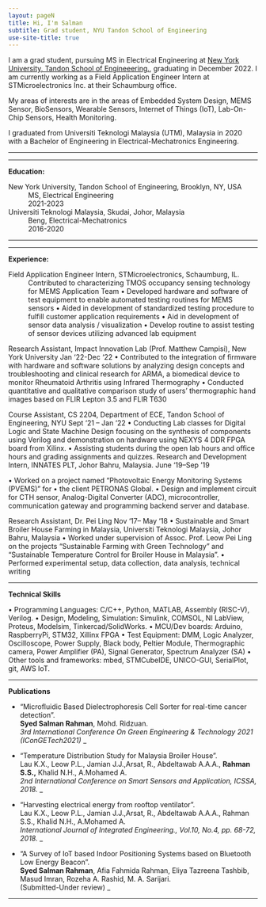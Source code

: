 ```yaml
---
layout: pageN
title: Hi, I'm Salman
subtitle: Grad student, NYU Tandon School of Engineering
use-site-title: true
---
```



I am a grad student, pursuing MS in Electrical Engineering at [New York University, Tandon School of Engineeering.](https://engineering.nyu.edu/), graduating in December 2022. I am currently working as a Field Application Engineer Intern at STMicroelectronics Inc. at their Schaumburg office.

My areas of interests are in the areas of Embedded System Design, MEMS Sensor, BioSensors, Wearable Sensors, Internet of Things (IoT), Lab-On-Chip Sensors, Health Monitoring.  

I graduated from Universiti Teknologi Malaysia (UTM), Malaysia in 2020 with a Bachelor of Engineering in Electrical-Mechatronics Engineering.  

* * *

* * *
**Education:**

<dl>
  <dt>New York University, Tandon School of Engineering, Brooklyn, NY, USA</dt>
  <dd>MS, Electrical Engineering</dd>
  <dd>2021-2023</dd>
  
  <dt>Universiti Teknologi Malaysia, Skudai, Johor, Malaysia</dt>
  <dd>Beng, Electrical-Mechatronics </dd>
  <dd>2016-2020</dd>
</dl>

* * *

* * *

**Experience:**
<dl>
<dt>Field Application Engineer Intern, STMicroelectronics, Schaumburg, IL.</dt>
  <dd>Contributed to characterizing TMOS occupancy sensing technology for MEMS Application Team
• Developed hardware and software of test equipment to enable automated testing routines for MEMS sensors
• Aided in development of standardized testing procedure to fulfill customer application requirements
• Aid in development of sensor data analysis / visualization
• Develop routine to assist testing of sensor devices utilizing advanced lab equipment</dd>
<dl>

  
  Research Assistant, Impact Innovation Lab (Prof. Matthew Campisi), New York University Jan ‘22-Dec ‘22
• Contributed to the integration of firmware with hardware and software solutions by analyzing design
concepts and troubleshooting and clinical research for ARMA, a biomedical device to monitor Rheumatoid
Arthritis using Infrared Thermography
• Conducted quantitative and qualitative comparison study of users’ thermographic hand images based on
FLIR Lepton 3.5 and FLIR T630

Course Assistant, CS 2204, Department of ECE, Tandon School of Engineering, NYU Sept ‘21 – Jan ‘22
• Conducting Lab classes for Digital Logic and State Machine Design focusing on the synthesis of components
using Verilog and demonstration on hardware using NEXYS 4 DDR FPGA board from Xilinx.
• Assisting students during the open lab hours and office hours and grading assignments and quizzes.
Research and Development Intern, INNATES PLT, Johor Bahru, Malaysia. June ‘19–Sep ’19

• Worked on a project named “Photovoltaic Energy Monitoring Systems (PVEMS)” for
• the client PETRONAS Global.
• Design and implement circuit for CTH sensor, Analog-Digital Converter (ADC), microcontroller,
communication gateway and programming backend server and database.


Research Assistant, Dr. Pei Ling Nov ‘17– May ‘18
• Sustainable and Smart Broiler House Farming in Malaysia, Universiti Teknologi Malaysia, Johor Bahru,
Malaysia
• Worked under supervision of Assoc. Prof. Leow Pei Ling on the projects “Sustainable Farming with Green
Technology” and “Sustainable Temperature Control for Broiler House in Malaysia”.
• Performed experimental setup, data collection, data analysis, technical writing

***

**Technical Skills**

• Programming Languages: C/C++, Python, MATLAB, Assembly (RISC-V), Verilog.
• Design, Modeling, Simulation: Simulink, COMSOL, NI LabView, Proteus, Modelsim,
Tinkercad/SolidWorks.
• MCU/Dev boards: Arduino, RaspberryPi, STM32, Xillinx FPGA
• Test Equipment: DMM, Logic Analyzer, Oscilloscope, Power Supply, Black body, Peltier Module,
Thermographic camera, Power Amplifier (PA), Signal Generator, Spectrum Analyzer (SA)
• Other tools and frameworks: mbed, STMCubeIDE, UNICO-GUI, SerialPlot, git, AWS IoT.

***

**Publications**


* “Microfluidic Based Dielectrophoresis Cell Sorter for real-time cancer detection”.  
**Syed Salman Rahman**, Mohd. Ridzuan.  
_3rd International Conference On Green Engineering & Technology 2021 (IConGETech2021)_
\_ 


* “Temperature Distribution Study for Malaysia Broiler House”.  
Lau K.X., Leow P.L., Jamian J.J.,Arsat, R., Abdeltawab A.A.A., **Rahman S.S.,** Khalid N.H., A.Mohamed A.  
_2nd International Conference on Smart Sensors and Application, ICSSA, 2018._
\_  

* “Harvesting electrical energy from rooftop ventilator”.  
Lau K.X., Leow P.L., Jamian J.J.,Arsat, R., Abdeltawab A.A.A., Rahman S.S., Khalid N.H., A.Mohamed A.  
_International Journal of Integrated Engineering., Vol.10, No.4, pp. 68-72, 2018._
\_  

* “A Survey of IoT based Indoor Positioning Systems based on Bluetooth Low Energy Beacon”.  
**Syed Salman Rahman**, Afia Fahmida Rahman, Eliya Tazreena Tashbib, Masud Imran, Rozeha A. Rashid, M. A. Sarijari.  
(Submitted-Under review)
\_  

* * *

